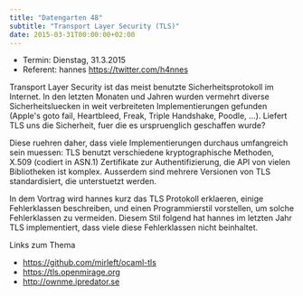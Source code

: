 ```yaml
---
title: "Datengarten 48"
subtitle: "Transport Layer Security (TLS)"
date: 2015-03-31T00:00:00+02:00
---
```


-   Termin: Dienstag, 31.3.2015
-   Referent: hannes <https://twitter.com/h4nnes>

Transport Layer Security ist das meist benutzte Sicherheitsprotokoll im
Internet. In den letzten Monaten und Jahren wurden vermehrt diverse
Sicherheitsluecken in weit verbreiteten Implementierungen gefunden
(Apple's goto fail, Heartbleed, Freak, Triple Handshake, Poodle, ...).
Liefert TLS uns die Sicherheit, fuer die es urspruenglich geschaffen
wurde?

Diese ruehren daher, dass viele Implementierungen durchaus umfangreich
sein muessen: TLS benutzt verschiedene kryptographische Methoden, X.509
(codiert in ASN.1) Zertifikate zur Authentifizierung, die API von vielen
Bibliotheken ist komplex. Ausserdem sind mehrere Versionen von TLS
standardisiert, die unterstuetzt werden.

In dem Vortrag wird hannes kurz das TLS Protokoll erklaeren, einige
Fehlerklassen beschreiben, und einen Programmierstil vorstellen, um
solche Fehlerklassen zu vermeiden. Diesem Stil folgend hat hannes im
letzten Jahr TLS implementiert, dass viele diese Fehlerklassen nicht
beinhaltet.

Links zum Thema

-   <https://github.com/mirleft/ocaml-tls>
-   <https://tls.openmirage.org>
-   <http://ownme.ipredator.se>
